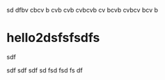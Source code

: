 sd
dfbv
cbcv
b
cvb
cvb
cvbcvb
cv
bcvb
cvbcv
bcv
b
# hello2dsfsfsdfs
sdf

sdf
sdf
sdf
sd
fsd
fsd
fs
df
